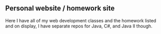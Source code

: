## Personal website / homework site
Here I have all of my web development classes and the homework listed and on display, I have separate repos for Java, C#, and Java II though.
